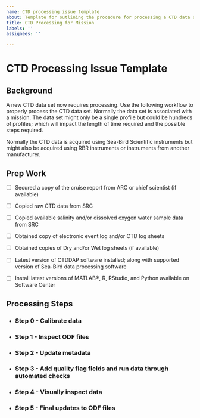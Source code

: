 ```yaml
---
name: CTD processing issue template
about: Template for outlining the procedure for processing a CTD data set.
title: CTD Processing for Mission
labels: ''
assignees: ''

---
```


# CTD Processing Issue Template

## Background

A new CTD data set now requires processing. Use the following workflow to properly process the CTD data set. Normally the data set is associated with a mission. The data set might only be a single profile but could be hundreds of profiles; which will impact the length of time required and the possible steps required.

Normally the CTD data is acquired using Sea-Bird Scientific instruments but might also be acquired using RBR instruments or instruments from another manufacturer.

## Prep Work

- [ ] Secured a copy of the cruise report from ARC or chief scientist (if available)
- [ ] Copied raw CTD data from SRC
- [ ] Copied available salinity and/or dissolved oxygen water sample data from SRC
- [ ] Obtained copy of electronic event log and/or CTD log sheets
- [ ] Obtained copies of Dry and/or Wet log sheets (if available)
- [ ] Latest version of CTDDAP software installed; along with supported version of Sea-Bird data processing software
- [ ] Install latest versions of MATLAB®, R, RStudio, and Python available on Software Center


## Processing Steps

- ### Step 0 - Calibrate data
- ### Step 1 - Inspect ODF files
- ### Step 2 - Update metadata
- ### Step 3 - Add quality flag fields and run data through automated checks
- ### Step 4 - Visually inspect data
- ### Step 5 - Final updates to ODF files
